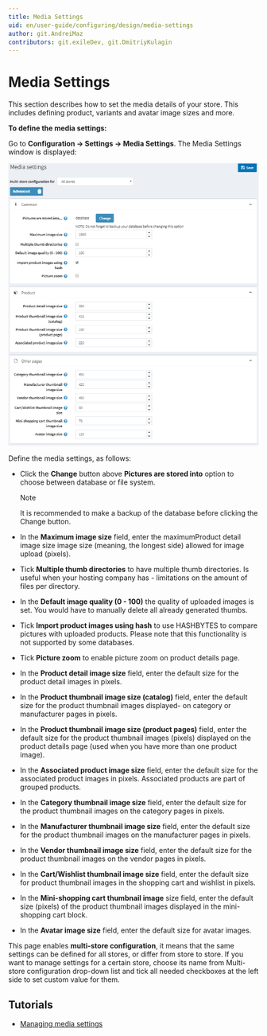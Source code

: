 ```yaml
---
title: Media Settings
uid: en/user-guide/configuring/design/media-settings
author: git.AndreiMaz
contributors: git.exileDev, git.DmitriyKulagin
---
```

# Media Settings

This section describes how to set the media details of your store. This includes defining product, variants and avatar image sizes and more.

**To define the media settings:**

Go to **Configuration → Settings → Media Settings**. The Media Settings window is displayed:

![p1](_static/media-settings/media_sett_1.png)

Define the media settings, as follows:

- Click the **Change** button above **Pictures are stored into** option to choose between database or file system.

  > [!NOTE]
  >  It is recommended to make a backup of the database before clicking the Change button.
- In the **Maximum image size** field, enter the maximumProduct detail image size image size (meaning, the longest side) allowed for image upload (pixels).
- Tick **Multiple thumb directories** to have multiple thumb directories. Is useful when your hosting company has - limitations on the amount of files per directory.
- In the **Default image quality (0 - 100)** the quality of uploaded images is set. You would have to manually delete all already generated thumbs.
- Tick **Import product images using hash** to use HASHBYTES to compare pictures with uploaded products. Please note that this functionality is not supported by some databases.
- Tick **Picture zoom** to enable picture zoom on product details page.
- In the **Product detail image size** field, enter the default size for the product detail images in pixels.
- In the **Product thumbnail image size (catalog)** field, enter the default size for the product thumbnail images  displayed- on category or manufacturer pages in pixels.
- In the **Product thumbnail image size (product pages)** field, enter the default size for the product thumbnail images (pixels) displayed on the product details page (used when you have more than one product image).
- In the **Associated product image size** field, enter the default size for the associated product images in pixels. Associated products are part of grouped products.
- In the **Category thumbnail image size** field, enter the default size for the product thumbnail images on the category pages in pixels.
- In the **Manufacturer thumbnail image size** field, enter the default size for the product thumbnail images on the manufacturer pages in pixels.
- In the **Vendor thumbnail image size** field, enter the default size for the product thumbnail images on the vendor pages in pixels.
- In the **Cart/Wishlist thumbnail image size** field, enter the default size for product thumbnail images in the shopping cart and wishlist in pixels.
- In the **Mini-shopping cart thumbnail image** size field, enter the default size (pixels) of the product thumbnail images displayed in the mini-shopping cart block.
- In the **Avatar image size** field, enter the default size for avatar images.

This page enables **multi-store configuration**, it means that the same settings can be defined for all stores, or differ from store to store. If you want to manage settings for a certain store, choose its name from Multi-store configuration drop-down list and tick all needed checkboxes at the left side to set custom value for them.

## Tutorials

- [Managing media settings](https://www.youtube.com/watch?v=3JS4Zj4TBwQ)
